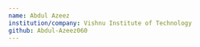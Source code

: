 ```yaml
---
name: Abdul Azeez
institution/company: Vishnu Institute of Technology
github: Abdul-Azeez060
---
```

